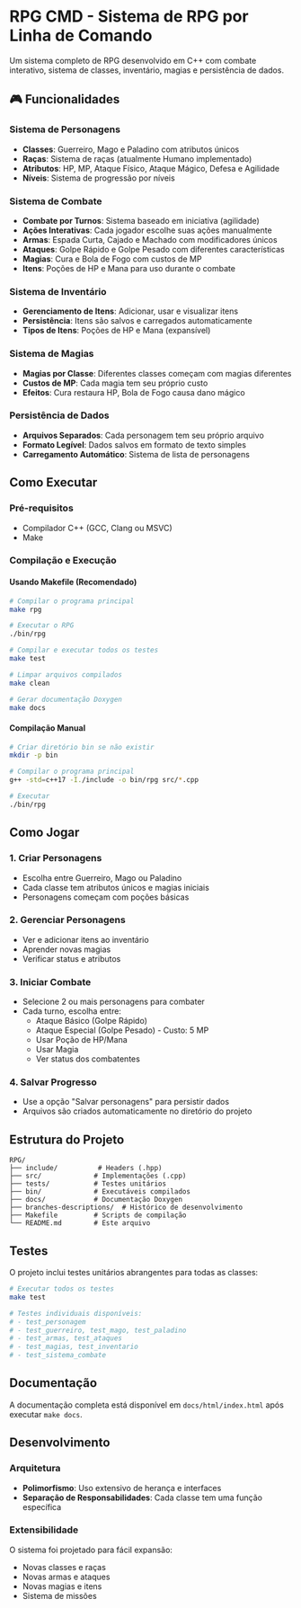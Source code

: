 # RPG CMD - Sistema de RPG por Linha de Comando

Um sistema completo de RPG desenvolvido em C++ com combate interativo, sistema de classes, inventário, magias e persistência de dados.

## 🎮 Funcionalidades

### Sistema de Personagens
- **Classes**: Guerreiro, Mago e Paladino com atributos únicos
- **Raças**: Sistema de raças (atualmente Humano implementado)
- **Atributos**: HP, MP, Ataque Físico, Ataque Mágico, Defesa e Agilidade
- **Níveis**: Sistema de progressão por níveis

### Sistema de Combate
- **Combate por Turnos**: Sistema baseado em iniciativa (agilidade)
- **Ações Interativas**: Cada jogador escolhe suas ações manualmente
- **Armas**: Espada Curta, Cajado e Machado com modificadores únicos
- **Ataques**: Golpe Rápido e Golpe Pesado com diferentes características
- **Magias**: Cura e Bola de Fogo com custos de MP
- **Itens**: Poções de HP e Mana para uso durante o combate

### Sistema de Inventário
- **Gerenciamento de Itens**: Adicionar, usar e visualizar itens
- **Persistência**: Itens são salvos e carregados automaticamente
- **Tipos de Itens**: Poções de HP e Mana (expansível)

### Sistema de Magias
- **Magias por Classe**: Diferentes classes começam com magias diferentes
- **Custos de MP**: Cada magia tem seu próprio custo
- **Efeitos**: Cura restaura HP, Bola de Fogo causa dano mágico

### Persistência de Dados
- **Arquivos Separados**: Cada personagem tem seu próprio arquivo
- **Formato Legível**: Dados salvos em formato de texto simples
- **Carregamento Automático**: Sistema de lista de personagens

## Como Executar

### Pré-requisitos
- Compilador C++ (GCC, Clang ou MSVC)
- Make 

### Compilação e Execução

#### Usando Makefile (Recomendado)
```bash
# Compilar o programa principal
make rpg

# Executar o RPG
./bin/rpg

# Compilar e executar todos os testes
make test

# Limpar arquivos compilados
make clean

# Gerar documentação Doxygen
make docs
```

#### Compilação Manual
```bash
# Criar diretório bin se não existir
mkdir -p bin

# Compilar o programa principal
g++ -std=c++17 -I./include -o bin/rpg src/*.cpp

# Executar
./bin/rpg
```

##  Como Jogar

### 1. Criar Personagens
- Escolha entre Guerreiro, Mago ou Paladino
- Cada classe tem atributos únicos e magias iniciais
- Personagens começam com poções básicas

### 2. Gerenciar Personagens
- Ver e adicionar itens ao inventário
- Aprender novas magias
- Verificar status e atributos

### 3. Iniciar Combate
- Selecione 2 ou mais personagens para combater
- Cada turno, escolha entre:
  - Ataque Básico (Golpe Rápido)
  - Ataque Especial (Golpe Pesado) - Custo: 5 MP
  - Usar Poção de HP/Mana
  - Usar Magia
  - Ver status dos combatentes

### 4. Salvar Progresso
- Use a opção "Salvar personagens" para persistir dados
- Arquivos são criados automaticamente no diretório do projeto

##  Estrutura do Projeto

```
RPG/
├── include/          # Headers (.hpp)
├── src/             # Implementações (.cpp)
├── tests/           # Testes unitários
├── bin/             # Executáveis compilados
├── docs/            # Documentação Doxygen
├── branches-descriptions/  # Histórico de desenvolvimento
├── Makefile         # Scripts de compilação
└── README.md        # Este arquivo
```

##  Testes

O projeto inclui testes unitários abrangentes para todas as classes:

```bash
# Executar todos os testes
make test

# Testes individuais disponíveis:
# - test_personagem
# - test_guerreiro, test_mago, test_paladino
# - test_armas, test_ataques
# - test_magias, test_inventario
# - test_sistema_combate
```

##  Documentação

A documentação completa está disponível em `docs/html/index.html` após executar `make docs`.

## Desenvolvimento

### Arquitetura
- **Polimorfismo**: Uso extensivo de herança e interfaces
- **Separação de Responsabilidades**: Cada classe tem uma função específica

### Extensibilidade
O sistema foi projetado para fácil expansão:
- Novas classes e raças
- Novas armas e ataques
- Novas magias e itens
- Sistema de missões